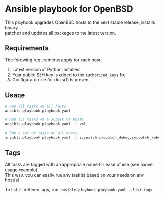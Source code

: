 # Ansible playbook for OpenBSD

This playbook upgrades OpenBSD hosts to the next stable release, installs binary\
patches and updates all packages to the latest version. 

## Requirements
The following requirements apply for each host:
1. Latest version of Python installed
2. Your public SSH key is added to the `authorized_keys` file
3. Configuraton file for doas(1) is present

## Usage
```sh
# Run all tasks on all hosts
ansible-playbook playbook.yaml

# Run all tasks on a subset of hosts
ansible-playbook playbook.yaml -l vm1

# Run a set of tasks on all hosts
ansible-playbook playbook.yaml -t syspatch,syspatch_debug,syspatch_reboot
```

## Tags
All tasks are tagged with an appropriate name for ease of use (see above usage example).\
This way, you can easily run any task(s) based on your needs on any host(s).

To list all defined tags, run: `ansible-playbook playbook.yaml --list-tags`
